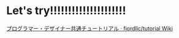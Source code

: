 # Let's try!!!!!!!!!!!!!!!!!!!!!

[プログラマー・デザイナー共通チュートリアル · fjordllc/tutorial Wiki](https://github.com/fjordllc/tutorial/wiki/%E3%83%97%E3%83%AD%E3%82%B0%E3%83%A9%E3%83%9E%E3%83%BC%E3%83%BB%E3%83%87%E3%82%B6%E3%82%A4%E3%83%8A%E3%83%BC%E5%85%B1%E9%80%9A%E3%83%81%E3%83%A5%E3%83%BC%E3%83%88%E3%83%AA%E3%82%A2%E3%83%AB)
